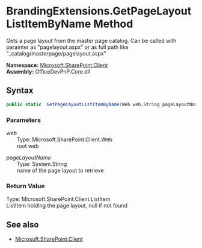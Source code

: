# BrandingExtensions.GetPageLayoutListItemByName Method  
Gets a page layout from the master page catalog. Can be called with paramter as "pagelayout.aspx" or as full path like "_catalog/masterpage/pagelayout.aspx"  

**Namespace:** [Microsoft.SharePoint.Client](Microsoft.SharePoint.Client.md)  
**Assembly:** OfficeDevPnP.Core.dll  
## Syntax
```C#
public static  GetPageLayoutListItemByName(Web web,String pageLayoutName)
```
### Parameters
*web*  
&emsp;&emsp;Type: Microsoft.SharePoint.Client.Web  
&emsp;&emsp;root web  
  
*pageLayoutName*  
&emsp;&emsp;Type: System.String  
&emsp;&emsp;name of the page layout to retrieve  
  
### Return Value
Type: Microsoft.SharePoint.Client.ListItem  
ListItem holding the page layout, null if not found

## See also
- [Microsoft.SharePoint.Client](Microsoft.SharePoint.Client.md)
